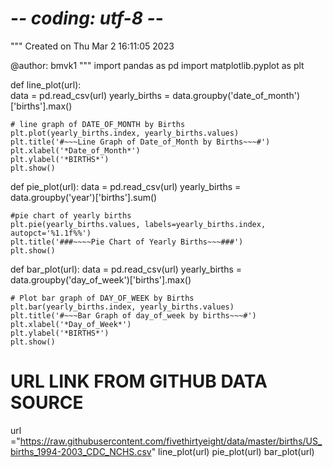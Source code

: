 # -*- coding: utf-8 -*-
"""
Created on Thu Mar  2 16:11:05 2023

@author: bmvk1
"""
import pandas as pd
import matplotlib.pyplot as plt

def line_plot(url):    
    data = pd.read_csv(url) 
    yearly_births = data.groupby('date_of_month')['births'].max()
    
    # line graph of DATE_OF_MONTH by Births
    plt.plot(yearly_births.index, yearly_births.values)
    plt.title('#~~~Line Graph of Date_of_Month by Births~~~#')
    plt.xlabel('*Date_of_Month*')
    plt.ylabel('*BIRTHS*')
    plt.show()
    
def pie_plot(url):
    data = pd.read_csv(url)
    yearly_births = data.groupby('year')['births'].sum()
    
    #pie chart of yearly births
    plt.pie(yearly_births.values, labels=yearly_births.index, autopct='%1.1f%%')
    plt.title('###~~~~Pie Chart of Yearly Births~~~###')
    plt.show()
    
def bar_plot(url):
    data = pd.read_csv(url)
    yearly_births = data.groupby('day_of_week')['births'].max()
    
    # Plot bar graph of DAY_OF_WEEK by Births
    plt.bar(yearly_births.index, yearly_births.values)
    plt.title('#~~~Bar Graph of day_of_week by births~~~#')
    plt.xlabel('*Day_of_Week*')
    plt.ylabel('*BIRTHS*')
    plt.show()

# URL LINK FROM GITHUB DATA SOURCE
url ="https://raw.githubusercontent.com/fivethirtyeight/data/master/births/US_births_1994-2003_CDC_NCHS.csv" 
line_plot(url)
pie_plot(url)
bar_plot(url)
